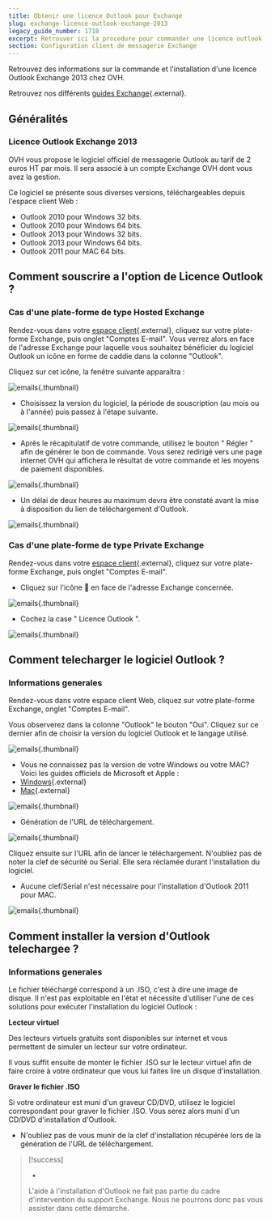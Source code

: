```yaml
---
title: Obtenir une licence Outlook pour Exchange
slug: exchange-licence-outlook-exchange-2013
legacy_guide_number: 1718
excerpt: Retrouver ici la procedure pour commander une licence outlook depuis votre plateforme Exchange OVH
section: Configuration client de messagerie Exchange
---
```


Retrouvez des informations sur la commande et l'installation d'une licence Outlook Exchange 2013 chez OVH.

Retrouvez nos différents [guides Exchange](https://www.ovh.com/fr/emails/hosted-exchange/guides/){.external}.


## Généralités

### Licence Outlook Exchange 2013
OVH vous propose le logiciel officiel de messagerie Outlook au tarif de 2 euros HT par mois. Il sera associé à un compte Exchange OVH dont vous avez la gestion.

Ce logiciel se présente sous diverses versions, téléchargeables depuis l'espace client Web :

- Outlook 2010 pour Windows 32 bits.
- Outlook 2010 pour Windows 64 bits.
- Outlook 2013 pour Windows 32 bits.
- Outlook 2013 pour Windows 64 bits.
- Outlook 2011 pour MAC 64 bits.


## Comment souscrire a l'option de Licence Outlook ?

### Cas d'une plate-forme de type Hosted Exchange
Rendez-vous dans votre [espace client](https://www.ovh.com/manager/web/login/){.external}, cliquez sur votre plate-forme Exchange, puis onglet "Comptes E-mail". Vous verrez alors en face de l'adresse Exchange pour laquelle vous souhaitez bénéficier du logiciel Outlook un icône en forme de caddie dans la colonne "Outlook".

Cliquez sur cet icône, la fenêtre suivante apparaîtra :


![emails](images/2558.png){.thumbnail}

- Choisissez la version du logiciel, la période de souscription (au mois ou à l'année) puis passez à l'étape suivante.


![emails](images/2559.png){.thumbnail}

- Après le récapitulatif de votre commande, utilisez le bouton " Régler " afin de générer le bon de commande. Vous serez redirigé vers une page internet OVH qui affichera le résultat de votre commande et les moyens de paiement disponibles.


![emails](images/2560.png){.thumbnail}

- Un délai de deux heures au maximum devra être constaté avant la mise à disposition du lien de téléchargement d'Outlook.


![emails](images/2561.png){.thumbnail}


### Cas d'une plate-forme de type Private Exchange
Rendez-vous dans votre [espace client](https://www.ovh.com/manager/web/login/){.external}, cliquez sur votre plate-forme Exchange, puis onglet "Comptes E-mail".

- Cliquez sur l'icône  en face de l'adresse Exchange concernée.


![emails](images/2562.png){.thumbnail}

- Cochez la case " Licence Outlook ".


![emails](images/2563.png){.thumbnail}


## Comment telecharger le logiciel Outlook ?

### Informations generales
Rendez-vous dans votre espace client Web, cliquez sur votre plate-forme Exchange, onglet "Comptes E-mail".

Vous observerez dans la colonne "Outlook" le bouton "Oui". Cliquez sur ce dernier afin de choisir la version du logiciel Outlook et le langage utilisé.


![emails](images/2567.png){.thumbnail}

- Vous ne connaissez pas la version de votre Windows ou votre MAC? Voici les guides officiels de Microsoft et Apple :
- [Windows](http://windows.microsoft.com/fr-fr/windows/which-operating-system){.external}
- [Mac](http://support.apple.com/fr-fr/HT1159){.external}


![emails](images/2564.png){.thumbnail}

- Génération de l'URL de téléchargement.


![emails](images/2565.png){.thumbnail}

Cliquez ensuite sur l'URL afin de lancer le téléchargement. N'oubliez pas de noter la clef de sécurité ou Serial. Elle sera réclamée durant l'installation du logiciel.

- Aucune clef/Serial n'est nécessaire pour l'installation d'Outlook 2011 pour MAC.


![emails](images/2566.png){.thumbnail}


## Comment installer la version d'Outlook telechargee ?

### Informations generales
Le fichier téléchargé correspond à un .ISO, c'est à dire une image de disque. Il n'est pas exploitable en l'état et nécessite d'utiliser l'une de ces solutions pour exécuter l'installation du logiciel Outlook :

**Lecteur virtuel**

Des lecteurs virtuels gratuits sont disponibles sur internet et vous permettent de simuler un lecteur sur votre ordinateur.

Il vous suffit ensuite de monter le fichier .ISO sur le lecteur virtuel afin de faire croire à votre ordinateur que vous lui faites lire un disque d'installation.

**Graver le fichier .ISO**

Si votre ordinateur est muni d'un graveur CD/DVD, utilisez le logiciel correspondant pour graver le fichier .ISO.  Vous serez alors muni d'un CD/DVD d'installation d'Outlook.

- N'oubliez pas de vous munir de la clef d'installation récupérée lors de la génération de l'URL de téléchargement.



> [!success]
>
> - 
> L'aide à l'installation d'Outlook ne fait pas partie du cadre
> d'intervention du support Exchange. Nous ne pourrons donc pas vous
> assister dans cette démarche.
> 
> 
